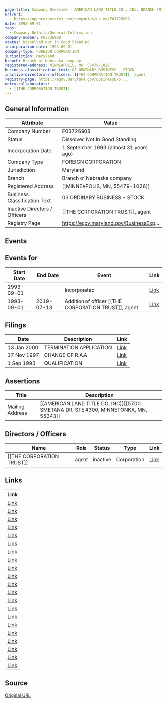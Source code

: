 ```yaml
---
page-title: Company Overview - AMERICAN LAND TITLE CO., INC. BRANCH (Maryland - F03726908)
url/uri:
  - https://opencorporates.com/companies/us_md/F03726908
date: 1993-09-01
tags:
  - Company-Details/General-Information
company-number: F03726908
status: Dissolved Not In Good Standing
incorporation-date: 1993-09-01
company-type: FOREIGN CORPORATION
jurisdiction: Maryland
branch: Branch of Nebraska company
registered-address: MINNEAPOLIS, MN, 55479-1026
business-classification-text: 03 ORDINARY BUSINESS - STOCK
inactive-directors-/-officers: [[THE CORPORATION TRUST]], agent
registry-page: https://egov.maryland.gov/BusinessExp...
entry-collaborators:
  - [[THE CORPORATION TRUST]]
---
```


## General Information
| Attribute | Value |
|-----------|-------|
| Company Number | F03726908 |
| Status | Dissolved Not In Good Standing |
| Incorporation Date | 1 September 1993 (almost 31 years ago) |
| Company Type | FOREIGN CORPORATION |
| Jurisdiction | Maryland |
| Branch | Branch of Nebraska company |
| Registered Address | [[MINNEAPOLIS, MN, 55479-1026]] |
| Business Classification Text | 03 ORDINARY BUSINESS - STOCK |
| Inactive Directors / Officers | [[THE CORPORATION TRUST]], agent |
| Registry Page | https://egov.maryland.gov/BusinessExp... |

## Events
## Events for
| Start Date | End Date   | Event                                                   | Link |
|------------|------------|-------------------------------------------------------|------|
| 1993-09-01 |            | Incorporated                                            | [Link](https://opencorporates.com/events/1554059753) |
| 1993-09-01 | 2019-07-13 | Addition of officer [[THE CORPORATION TRUST]], agent        | [Link](https://opencorporates.com/events/1554059735) |

## Filings
| Date | Description | Link |
|------|-------------|-------|
| 13 Jan 2000 | TERMINATION APPLICATION | [Link](https://opencorporates.com/filings/538881041) |
| 17 Nov 1997 | CHANGE OF R.A.A. | [Link](https://opencorporates.com/filings/538881044) |
| 1 Sep 1993 | QUALIFICATION | [Link](https://opencorporates.com/filings/538881047) |

## Assertions
| Title | Description |
|-------|-------------|
| Mailing Address | [[AMERICAN LAND TITLE CO, INC]][[5700 SMETANA DR, STE #300, MINNETONKA, MN, 55343]] |

## Directors / Officers
| Name                 | Role            | Status     | Type        | Link |
|----------------------|-----------------|------------|-------------|------|
| [[THE CORPORATION TRUST]] | agent           | inactive   | Corporation | [Link](https://opencorporates.com/officers/356982482) |

## Links
| Link |
|------|
| [Link](/data/70022768) |
| [Link](/officers/356982482) |
| [Link](/companies/us_de/2349626) |
| [Link](/filings/538881041) |
| [Link](/companies/us_il/CORP_56333835) |
| [Link](/filings/538881047) |
| [Link](/companies/us_tx/0009834906) |
| [Link](/events/1554059735) |
| [Link](/companies/us_wv/151433) |
| [Link](/events/1554059753) |
| [Link](/companies/us_va/F1151549) |
| [Link](/filings/538881044) |
| [Link](/companies/us_ok/2300537056) |
| [Link](/companies/us_ky/0325119) |
| [Link](https://opencorporates.com/companies/us_md/F03726908/filings) |
| [Link](https://egov.maryland.gov/BusinessExpress/) |
| [Link](https://egov.maryland.gov/BusinessExpress/EntitySearch/BusinessInformation/F03726908) |
| [Link](/companies/us_ar/100001824) |
| [Link](/companies/us_nj/0100559899) |
| [Link](/companies/us_ne/0440868) |
| [Link](/companies/us_ga/K324852) |

## Source
[Original URL](https://opencorporates.com/companies/us_md/F03726908)
